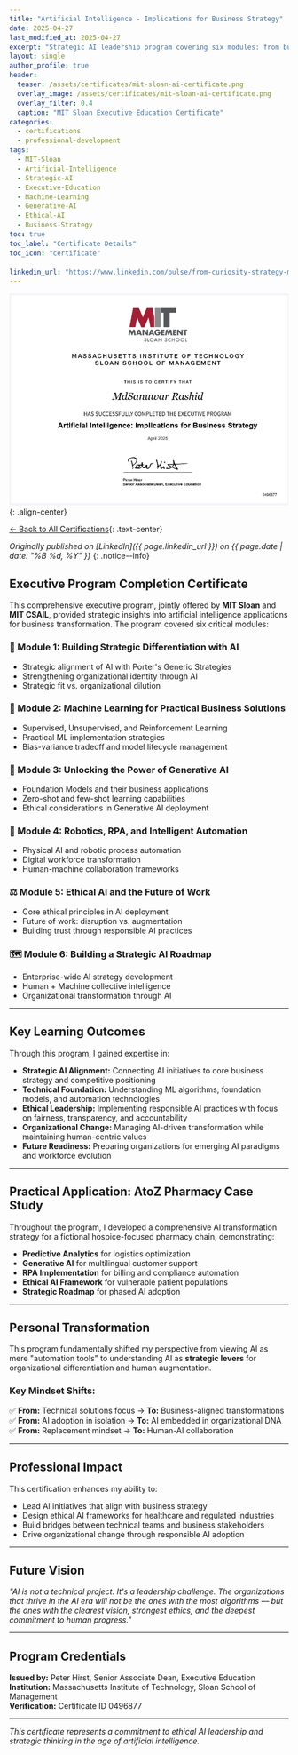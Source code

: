 ```yaml
---
title: "Artificial Intelligence - Implications for Business Strategy"
date: 2025-04-27
last_modified_at: 2025-04-27
excerpt: "Strategic AI leadership program covering six modules: from business differentiation to ethical implementation. A comprehensive journey through ML, Generative AI, robotics, ethics, and strategic roadmapping for organizational transformation."
layout: single
author_profile: true
header:
  teaser: /assets/certificates/mit-sloan-ai-certificate.png
  overlay_image: /assets/certificates/mit-sloan-ai-certificate.png
  overlay_filter: 0.4
  caption: "MIT Sloan Executive Education Certificate"
categories:
  - certifications
  - professional-development
tags:
  - MIT-Sloan
  - Artificial-Intelligence
  - Strategic-AI
  - Executive-Education
  - Machine-Learning
  - Generative-AI
  - Ethical-AI
  - Business-Strategy
toc: true
toc_label: "Certificate Details"
toc_icon: "certificate"

linkedin_url: "https://www.linkedin.com/pulse/from-curiosity-strategy-my-strategic-evolution-through-sanuwar-rashid-ezdse/?trackingId=za6aoxg3m7TsdwdDvhuwpg%3D%3D"
---
```


![MIT Sloan AI Certificate](/assets/certificates/mit-sloan-ai-certificate.png)
{: .align-center}


[← Back to All Certifications](/certifications/){: .text-center}

*Originally published on [LinkedIn]({{ page.linkedin_url }}) on {{ page.date | date: "%B %d, %Y" }}*
{: .notice--info}

## Executive Program Completion Certificate

This comprehensive executive program, jointly offered by **MIT Sloan** and **MIT CSAIL**, provided strategic insights into artificial intelligence applications for business transformation. The program covered six critical modules:

### 🎯 Module 1: Building Strategic Differentiation with AI
- Strategic alignment of AI with Porter's Generic Strategies  
- Strengthening organizational identity through AI  
- Strategic fit vs. organizational dilution  

### 🤖 Module 2: Machine Learning for Practical Business Solutions
- Supervised, Unsupervised, and Reinforcement Learning  
- Practical ML implementation strategies  
- Bias-variance tradeoff and model lifecycle management  

### 🚀 Module 3: Unlocking the Power of Generative AI
- Foundation Models and their business applications  
- Zero-shot and few-shot learning capabilities  
- Ethical considerations in Generative AI deployment  

### 🤖 Module 4: Robotics, RPA, and Intelligent Automation
- Physical AI and robotic process automation  
- Digital workforce transformation  
- Human-machine collaboration frameworks  

### ⚖️ Module 5: Ethical AI and the Future of Work
- Core ethical principles in AI deployment  
- Future of work: disruption vs. augmentation  
- Building trust through responsible AI practices  

### 🗺️ Module 6: Building a Strategic AI Roadmap
- Enterprise-wide AI strategy development  
- Human + Machine collective intelligence  
- Organizational transformation through AI  

---

## Key Learning Outcomes

Through this program, I gained expertise in:

- **Strategic AI Alignment:** Connecting AI initiatives to core business strategy and competitive positioning  
- **Technical Foundation:** Understanding ML algorithms, foundation models, and automation technologies  
- **Ethical Leadership:** Implementing responsible AI practices with focus on fairness, transparency, and accountability  
- **Organizational Change:** Managing AI-driven transformation while maintaining human-centric values  
- **Future Readiness:** Preparing organizations for emerging AI paradigms and workforce evolution  

---

## Practical Application: AtoZ Pharmacy Case Study

Throughout the program, I developed a comprehensive AI transformation strategy for a fictional hospice-focused pharmacy chain, demonstrating:

- **Predictive Analytics** for logistics optimization  
- **Generative AI** for multilingual customer support  
- **RPA Implementation** for billing and compliance automation  
- **Ethical AI Framework** for vulnerable patient populations  
- **Strategic Roadmap** for phased AI adoption  

---

## Personal Transformation

This program fundamentally shifted my perspective from viewing AI as mere "automation tools" to understanding AI as **strategic levers** for organizational differentiation and human augmentation.

### Key Mindset Shifts:
✅ **From:** Technical solutions focus → **To:** Business-aligned transformations  
✅ **From:** AI adoption in isolation → **To:** AI embedded in organizational DNA  
✅ **From:** Replacement mindset → **To:** Human-AI collaboration  

---

## Professional Impact

This certification enhances my ability to:

- Lead AI initiatives that align with business strategy  
- Design ethical AI frameworks for healthcare and regulated industries  
- Build bridges between technical teams and business stakeholders  
- Drive organizational change through responsible AI adoption  

---

## Future Vision

*"AI is not a technical project. It's a leadership challenge. The organizations that thrive in the AI era will not be the ones with the most algorithms — but the ones with the clearest vision, strongest ethics, and the deepest commitment to human progress."*

***


## Program Credentials

**Issued by:** Peter Hirst, Senior Associate Dean, Executive Education  
**Institution:** Massachusetts Institute of Technology, Sloan School of Management  
**Verification:** Certificate ID 0496877

---

*This certificate represents a commitment to ethical AI leadership and strategic thinking in the age of artificial intelligence.*
